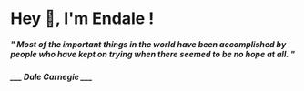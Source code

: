 <h1 title="head"> Hey 👋, I'm Endale !</h1>

**<h5><i>" Most of the important things in the world have been accomplished by people who have kept on trying when there seemed to be no hope at all. "</i></h5>**

*<b>___ Dale Carnegie ___</b>*
